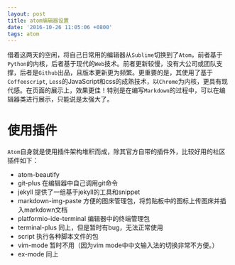 ```yaml
---
layout: post
title: atom编辑器设置
date: '2016-10-26 11:05:06 +0800'
tags: atom
---
```


借着这两天的空闲，将自己日常用的编辑器从`Sublime`切换到了`Atom`，前者基于`Python`的内核，后者基于现代的`Web`技术。前者更新较慢，没有大公司或团队支撑，后者是`Github`出品，且版本更新更为频繁。更重要的是，其使用了基于`Coffeescript`, `Less`的JavaScript和css的成熟技术，以`Chrome`为内核，更具有现代感。在页面的展示上，效果更佳！特别是在编写`Markdown`的过程中，可以在编辑器类进行展示，只能说是太强大了。

# 使用插件

`Atom`自身就是使用插件架构堆积而成，除其官方自带的插件外，比较好用的社区插件如下：

- atom-beautify
- git-plus 在编辑器中自己调用git命令
- jekyll 提供了一组基于jekyll的工具和snippet
- markdown-img-paste 方便的图床管理包，将剪贴板中的图标上传图床并插入markdown文档
- platformio-ide-terminal 编辑器中的终端管理包
- terminal-plus 同上，但是暂时有bug，无法正常使用
- script 执行各种脚本文件的包
- vim-mode 暂时不用（因为vim mode中中文输入法的切换非常不方便。）
- ex-mode 同上
